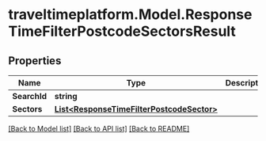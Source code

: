 # traveltimeplatform.Model.ResponseTimeFilterPostcodeSectorsResult
## Properties

Name | Type | Description | Notes
------------ | ------------- | ------------- | -------------
**SearchId** | **string** |  | 
**Sectors** | [**List&lt;ResponseTimeFilterPostcodeSector&gt;**](ResponseTimeFilterPostcodeSector.md) |  | 

[[Back to Model list]](../README.md#documentation-for-models) [[Back to API list]](../README.md#documentation-for-api-endpoints) [[Back to README]](../README.md)

